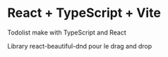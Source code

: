 # React + TypeScript + Vite

Todolist make with TypeScript and React

Library react-beautiful-dnd pour le drag and drop
